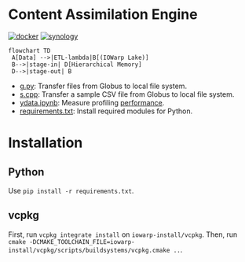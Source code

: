 # Content Assimilation Engine

[![docker](https://github.com/iowarp/content-assimilation-engine/actions/workflows/docker.yml/badge.svg)](https://github.com/iowarp/content-assimilation-engine/actions/workflows/docker.yml) [![synology](https://github.com/iowarp/content-assimilation-engine/actions/workflows/synology.yml/badge.svg)](https://github.com/iowarp/content-assimilation-engine/actions/workflows/synology.yml)

```mermaid
flowchart TD
 A[Data] -->|ETL-lambda|B[(IOWarp Lake)]
 B-->|stage-in| D[Hierarchical Memory]
 D-->|stage-out| B
```

* [g.py](g.py): Transfer files from Globus to local file system.
* [s.cpp](s.cpp): Transfer a sample CSV file from Globus to local file system.
* [ydata.ipynb](ydata.ipynb): Measure profiling [performance](https://github.com/iowarp/content-assimilation-engine/wiki/Performance).
* [requirements.txt](requirements.txt): Install required modules for Python.

# Installation

## Python

Use `pip install -r requirements.txt`.

## vcpkg

First, run `vcpkg integrate install` on `iowarp-install/vcpkg`.
Then, run `cmake -DCMAKE_TOOLCHAIN_FILE=iowarp-install/vcpkg/scripts/buildsystems/vcpkg.cmake ..`.
